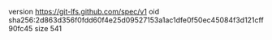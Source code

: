 version https://git-lfs.github.com/spec/v1
oid sha256:2d863d356f0fdd60f4e25d09527153a1ac1dfe0f50ec45084f3d121cff90fc45
size 541
